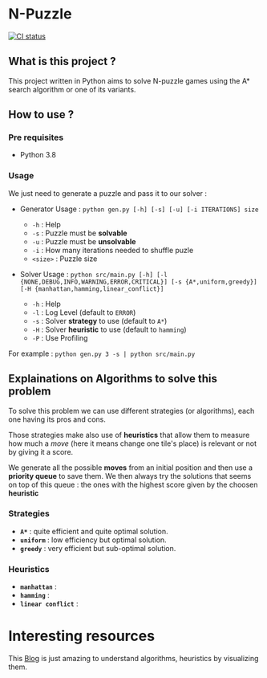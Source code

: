 # N-Puzzle

[![CI status](https://github.com/pablo-a/npuzzle/actions/workflows/python-app.yml/badge.svg)](https://github.com/pablo-a/npuzzle/actions/workflows/python-app.yml)

## What is this project ?

This project written in Python aims to solve N-puzzle games using the A\* search algorithm or one of its variants.

## How to use ?

### Pre requisites

- Python 3.8

### Usage

We just need to generate a puzzle and pass it to our solver :

- Generator Usage : `python gen.py [-h] [-s] [-u] [-i ITERATIONS] size `

  - `-h` : Help
  - `-s` : Puzzle must be **solvable**
  - `-u` : Puzzle must be **unsolvable**
  - `-i` : How many iterations needed to shuffle puzle
  - `<size>` : Puzzle size

- Solver Usage : `python src/main.py [-h] [-l {NONE,DEBUG,INFO,WARNING,ERROR,CRITICAL}] [-s {A*,uniform,greedy}] [-H {manhattan,hamming,linear_conflict}]`
  - `-h` : Help
  - `-l` : Log Level (default to `ERROR`)
  - `-s` : Solver **strategy** to use (default to `A*`)
  - `-H` : Solver **heuristic** to use (default to `hamming`)
  - `-P` : Use Profiling

For example : `python gen.py 3 -s | python src/main.py`

## Explainations on Algorithms to solve this problem

To solve this problem we can use different strategies (or algorithms), each one having its pros and cons.

Those strategies make also use of **heuristics** that allow them to measure how much a _move_ (here it means change one tile's place) is relevant or not by giving it a score.

We generate all the possible **moves** from an initial position and then use a **priority queue** to save them. We then always try the solutions that seems on top of this queue : the ones with the highest score given by the choosen **heuristic**

### Strategies

- **`A*`** : quite efficient and quite optimal solution.
- **`uniform`** : low efficiency but optimal solution.
- **`greedy`** : very efficient but sub-optimal solution.

### Heuristics

- **`manhattan`** :
- **`hamming`** :
- **`linear conflict`** :

# Interesting resources

This [Blog](https://www.redblobgames.com/pathfinding/a-star/introduction.html) is just amazing to understand algorithms, heuristics by visualizing them.
